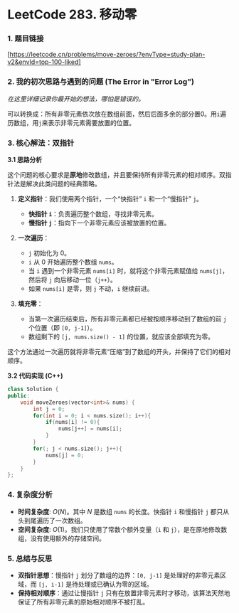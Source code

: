# LeetCode 283. 移动零

### 1. 题目链接

[https://leetcode.cn/problems/move-zeroes/?envType=study-plan-v2&envId=top-100-liked]

### 2. 我的初次思路与遇到的问题 (The Error in "Error Log")

*在这里详细记录你最开始的想法，哪怕是错误的。*

可以转换成：所有非零元素依次放在数组前面，然后后面多余的部分置0。用`i`遍历数组，用`j`来表示非零元素需要放置的位置。

### 3. 核心解法：双指针

**3.1 思路分析**

这个问题的核心要求是**原地**修改数组，并且要保持所有非零元素的相对顺序。双指针法是解决此类问题的经典策略。

1.  **定义指针**：我们使用两个指针，一个“快指针” `i` 和一个“慢指针” `j`。
    *   **快指针 `i`**：负责遍历整个数组，寻找非零元素。
    *   **慢指针 `j`**：指向下一个非零元素应该被放置的位置。

2.  **一次遍历**：
    *   `j` 初始化为 0。
    *   `i` 从 0 开始遍历整个数组 `nums`。
    *   当 `i` 遇到一个非零元素 `nums[i]` 时，就将这个非零元素赋值给 `nums[j]`，然后将 `j` 向后移动一位（`j++`）。
    *   如果 `nums[i]` 是零，则 `j` 不动，`i` 继续前进。

3.  **填充零**：
    *   当第一次遍历结束后，所有非零元素都已经被按顺序移动到了数组的前 `j` 个位置（即 `[0, j-1]`）。
    *   数组剩下的 `[j, nums.size() - 1]` 的位置，就应该全部填充为零。

这个方法通过一次遍历就将非零元素“压缩”到了数组的开头，并保持了它们的相对顺序。

**3.2 代码实现 (C++)**

```c++
class Solution {
public:
    void moveZeroes(vector<int>& nums) {
        int j = 0;
        for(int i = 0; i < nums.size(); i++){
            if(nums[i] != 0){
                nums[j++] = nums[i];
            }
        }
        for(; j < nums.size(); j++){
            nums[j] = 0;
        }
    }
};
```

### 4. 复杂度分析

- **时间复杂度**: $O(N)$。其中 $N$ 是数组 `nums` 的长度。快指针 `i` 和慢指针 `j` 都只从头到尾遍历了一次数组。
- **空间复杂度**: $O(1)$。我们只使用了常数个额外变量（`i` 和 `j`），是在原地修改数组，没有使用额外的存储空间。

### 5. 总结与反思

- **双指针思想**：慢指针 `j` 划分了数组的边界：`[0, j-1]` 是处理好的非零元素区域，而 `[j, i-1]` 是待处理或已确认为零的区域。
- **保持相对顺序**：通过让慢指针 `j` 只有在放置非零元素时才移动，该算法天然地保证了所有非零元素的原始相对顺序不被打乱。